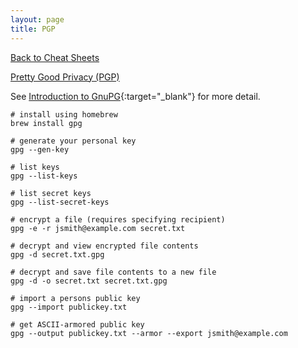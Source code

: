 ```yaml
---
layout: page
title: PGP
---
```

[Back to Cheat Sheets](/resources/cheat-sheets/)

[Pretty Good Privacy (PGP)](https://en.wikipedia.org/wiki/Pretty_Good_Privacy)

See [Introduction to GnuPG](http://www.ianatkinson.net/computing/gnupg.htm){:target="_blank"} for more detail.

``` shell
# install using homebrew
brew install gpg

# generate your personal key
gpg --gen-key

# list keys
gpg --list-keys

# list secret keys
gpg --list-secret-keys

# encrypt a file (requires specifying recipient)
gpg -e -r jsmith@example.com secret.txt

# decrypt and view encrypted file contents
gpg -d secret.txt.gpg

# decrypt and save file contents to a new file
gpg -d -o secret.txt secret.txt.gpg

# import a persons public key
gpg --import publickey.txt

# get ASCII-armored public key
gpg --output publickey.txt --armor --export jsmith@example.com
```
